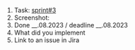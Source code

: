 1. Task: [sprint#3](https://github.com/rolling-scopes-school/tasks/blob/master/tasks/eCommerce-Application/Sprints/Sprint%233.md)
2. Screenshot:
   ![]()
3. Done __.08.2023 / deadline __.08.2023
4. What did you implement
5. Link to an issue in Jira
